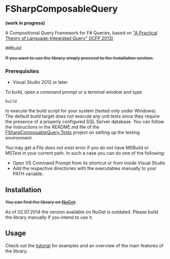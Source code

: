 # FSharpComposableQuery
**(work in progress)**

A Compositional Query Framework for F# Queries, based on ["A Practical Theory of Language-Integrated Query" (ICFP 2013)](http://dl.acm.org/citation.cfm?id=2500586)


##Build

~~If you want to use the library simply proceed to the Installation section.~~

### Prerequisites
 - Visual Studio 2012 or later. 


To build, open a command prompt or a terminal window and type

    build
to execute the build script for your system (tested only under Windows). 
The default build target does not execute any unit tests since they require the presence of a properly configured SQL Server database. 
You can follow the instructions in the README.md file of the [FSharpComposableQuery.Tests](tests/FSharpComposableQuery.Tests) project on setting up the testing environment. 

You may get a _File does not exist_ error if you do not have MSBuild or MSTest in your current path. In such a case you can do one of the following:
 - Open VS Command Prompt from its shortcut or from inside Visual Studio
 - Add the respective directories with the executables manually to your PATH variable.  


## Installation

~~You can find the library on [NuGet](https://www.nuget.org/packages/FSharpComposableQuery).~~

As of 02.07.2014 the version available on NuGet is outdated. Please build the library manually if you intend to use it. 

## Usage

Check out the [tutorial](http://fsprojects.github.io/FSharp.Linq.Experimental.ComposableQuery/) for examples and an overview of the main features of the library. 
